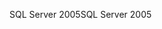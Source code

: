 <span data-ttu-id="bed93-101">SQL Server 2005</span><span class="sxs-lookup"><span data-stu-id="bed93-101">SQL Server 2005</span></span>